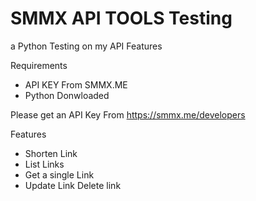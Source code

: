 # SMMX API TOOLS Testing
a Python Testing on my API Features

Requirements
- API KEY From SMMX.ME
- Python Donwloaded


Please get an API Key From
https://smmx.me/developers


Features

- Shorten Link
- List Links
- Get a single Link
- Update Link Delete link
